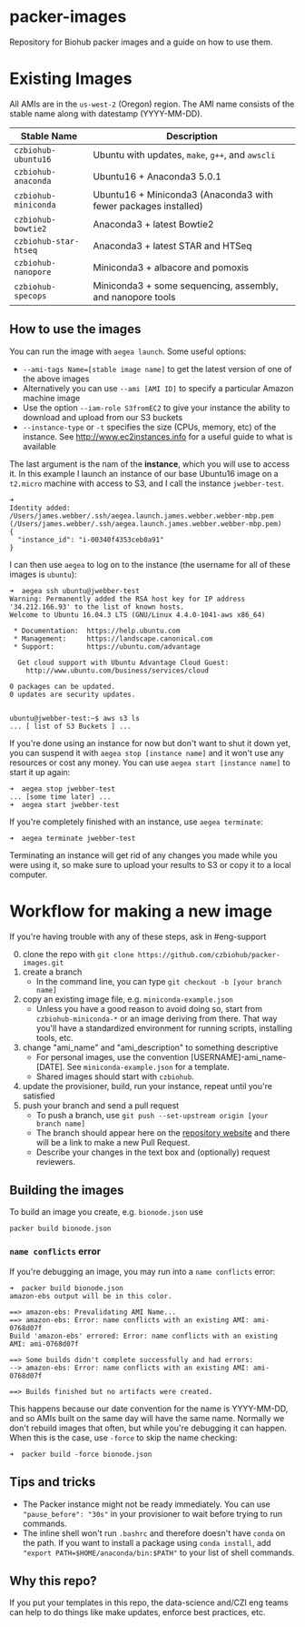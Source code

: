 # packer-images

Repository for Biohub packer images and a guide on how to use them.

# Existing Images

All AMIs are in the `us-west-2` (Oregon) region. The AMI name consists of the stable name along with datestamp (YYYY-MM-DD).

| Stable Name | Description |
| ----------- | ----------- |
| `czbiohub-ubuntu16` | Ubuntu with updates, `make`, `g++`, and `awscli` |
| `czbiohub-anaconda` | Ubuntu16 + Anaconda3 5.0.1 |
| `czbiohub-miniconda` | Ubuntu16 + Miniconda3 (Anaconda3 with fewer packages installed) |
| `czbiohub-bowtie2` | Anaconda3 + latest Bowtie2 |
| `czbiohub-star-htseq` | Anaconda3 + latest STAR and HTSeq |
| `czbiohub-nanopore` | Miniconda3 + albacore and pomoxis |
| `czbiohub-specops` | Miniconda3 + some sequencing, assembly, and nanopore tools |

## How to use the images

You can run the image with `aegea launch`. Some useful options:

* `--ami-tags Name=[stable image name]` to get the latest version of one of the above images
* Alternatively you can use `--ami [AMI ID]` to specify a particular Amazon machine image
* Use the option `--iam-role S3fromEC2` to give your instance the ability to download and upload from our S3 buckets
* `--instance-type` or `-t` specifies the size (CPUs, memory, etc) of the instance. See http://www.ec2instances.info for a useful guide to what is available

The last argument is the nam of the **instance**, which you will use to access it. In this example I launch an instance of our base Ubuntu16 image on a `t2.micro` machine with access to S3, and I call the instance `jwebber-test`.

```shell
➜   
Identity added: /Users/james.webber/.ssh/aegea.launch.james.webber.webber-mbp.pem (/Users/james.webber/.ssh/aegea.launch.james.webber.webber-mbp.pem)
{
  "instance_id": "i-00340f4353ceb0a91"
}
```

I can then use `aegea` to log on to the instance (the username for all of these images is `ubuntu`):

```shell
➜  aegea ssh ubuntu@jwebber-test
Warning: Permanently added the RSA host key for IP address '34.212.166.93' to the list of known hosts.
Welcome to Ubuntu 16.04.3 LTS (GNU/Linux 4.4.0-1041-aws x86_64)

 * Documentation:  https://help.ubuntu.com
 * Management:     https://landscape.canonical.com
 * Support:        https://ubuntu.com/advantage

  Get cloud support with Ubuntu Advantage Cloud Guest:
    http://www.ubuntu.com/business/services/cloud

0 packages can be updated.
0 updates are security updates.


ubuntu@jwebber-test:~$ aws s3 ls
... [ list of S3 Buckets ] ...
```

If you're done using an instance for now but don't want to shut it down yet, you can suspend it with `aegea stop [instance name]` and it won't use any resources or cost any money. You can use `aegea start [instance name]` to start it up again:

```shell
➜  aegea stop jwebber-test
... [some time later] ...
➜  aegea start jwebber-test
```

If you're completely finished with an instance, use `aegea terminate`:

```shell
➜  aegea terminate jwebber-test
```

Terminating an instance will get rid of any changes you made while you were using it, so make sure to upload your results to S3 or copy it to a local computer.


# Workflow for making a new image

If you're having trouble with any of these steps, ask in #eng-support

0. clone the repo with `git clone https://github.com/czbiohub/packer-images.git`
0. create a branch
   * In the command line, you can type `git checkout -b [your branch name]`
0. copy an existing image file, e.g. `miniconda-example.json`
   * Unless you have a good reason to avoid doing so, start from `czbiohub-miniconda-*` or an image deriving from there. That way you'll have a standardized environment for running scripts, installing tools, etc.
0. change "ami_name" and "ami_description" to something descriptive
   * For personal images, use the convention [USERNAME]-ami_name-[DATE]. See `miniconda-example.json` for a template.
   * Shared images should start with `czbiohub`.
0. update the provisioner, build, run your instance, repeat until you're satisfied
0. push your branch and send a pull request
   * To push a branch, use `git push --set-upstream origin [your branch name]`
   * The branch should appear here on the [repository website](https://github.com/czbiohub/packer-images) and there will be a link to make a new Pull Request.
   * Describe your changes in the text box and (optionally) request reviewers.

## Building the images

To build an image you create, e.g. `bionode.json` use

```
packer build bionode.json
```

### `name conflicts` error

If you're debugging an image, you may run into a `name conflicts` error:

```
➜  packer build bionode.json
amazon-ebs output will be in this color.

==> amazon-ebs: Prevalidating AMI Name...
==> amazon-ebs: Error: name conflicts with an existing AMI: ami-0768d07f
Build 'amazon-ebs' errored: Error: name conflicts with an existing AMI: ami-0768d07f

==> Some builds didn't complete successfully and had errors:
--> amazon-ebs: Error: name conflicts with an existing AMI: ami-0768d07f

==> Builds finished but no artifacts were created.
```

This happens because our date convention for the name is YYYY-MM-DD, and so AMIs built on the same day will have the same name. Normally we don't rebuild images that often, but while you're debugging it can happen. When this is the case, use `-force` to skip the name checking:

```
➜  packer build -force bionode.json
```

## Tips and tricks

* The Packer instance might not be ready immediately. You can use `"pause_before": "30s"` in your provisioner to wait before trying to run commands.
* The inline shell won't run `.bashrc` and therefore doesn't have `conda` on the path. If you want to install a package using `conda install`, add `"export PATH=$HOME/anaconda/bin:$PATH"` to your list of shell commands.

## Why this repo?

If you put your templates in this repo, the data-science and/CZI eng teams can help to do things like make updates, enforce best practices, etc.

